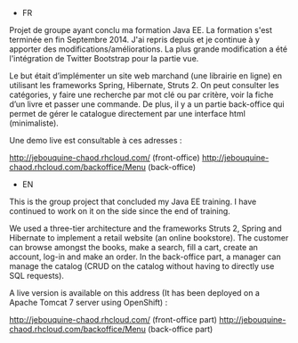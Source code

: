 - FR

Projet de groupe ayant conclu ma formation Java EE. La formation s'est terminée en fin Septembre 2014. J'ai repris depuis et je continue à y apporter des modifications/améliorations. La plus grande modification a été l'intégration de Twitter Bootstrap pour la partie vue.

Le but était d’implémenter un site web marchand (une librairie en ligne) en utilisant les frameworks Spring, Hibernate, Struts 2. On peut consulter les catégories, y faire une recherche par mot clé ou par critère, voir la fiche d’un livre et passer une commande. De plus, il y a un partie back-office qui permet de gérer le catalogue directement par une interface html (minimaliste).

Une demo live est consultable à ces adresses :

http://jebouquine-chaod.rhcloud.com/ (front-office)
http://jebouquine-chaod.rhcloud.com/backoffice/Menu (back-office)

- EN

This is the group project that concluded my Java EE training. I have continued to work on it on the side since the end of training.

We used a three-tier architecture and the frameworks Struts 2, Spring and Hibernate to implement a retail website (an online bookstore). The customer can browse amongst the books, make a search, fill a cart, create an account, log-in and make an order. In the back-office part, a manager can manage the catalog (CRUD on the catalog without having to directly use SQL requests).

A live version is available on this address (It has been deployed on a Apache Tomcat 7 server using OpenShift) : 

http://jebouquine-chaod.rhcloud.com/ (front-office part)
http://jebouquine-chaod.rhcloud.com/backoffice/Menu (back-office part)

